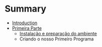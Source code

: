 # Summary

* [Introduction](README.md)
* [Primeira Parte](part1-introduction.md)
   * [Instalação e preparação do ambiente](part1/installation.md)
   * Criando o nosso Primeiro Programa

